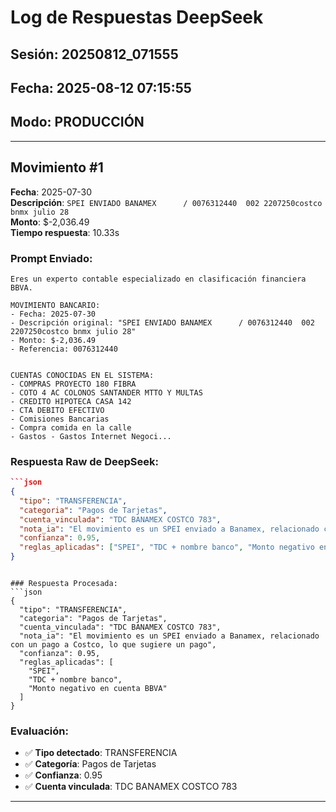 # Log de Respuestas DeepSeek
## Sesión: 20250812_071555
## Fecha: 2025-08-12 07:15:55
## Modo: PRODUCCIÓN

---

## Movimiento #1
**Fecha**: 2025-07-30  
**Descripción**: `SPEI ENVIADO BANAMEX      / 0076312440  002 2207250costco bnmx julio 28`  
**Monto**: $-2,036.49  
**Tiempo respuesta**: 10.33s  

### Prompt Enviado:
```
Eres un experto contable especializado en clasificación financiera BBVA.

MOVIMIENTO BANCARIO:
- Fecha: 2025-07-30
- Descripción original: "SPEI ENVIADO BANAMEX      / 0076312440  002 2207250costco bnmx julio 28"
- Monto: $-2,036.49
- Referencia: 0076312440


CUENTAS CONOCIDAS EN EL SISTEMA:
- COMPRAS PROYECTO 180 FIBRA
- COTO 4 AC COLONOS SANTANDER MTTO Y MULTAS
- CREDITO HIPOTECA CASA 142
- CTA DEBITO EFECTIVO
- Comisiones Bancarias
- Compra comida en la calle
- Gastos - Gastos Internet Negoci...
```

### Respuesta Raw de DeepSeek:
```json
```json
{
  "tipo": "TRANSFERENCIA",
  "categoria": "Pagos de Tarjetas",
  "cuenta_vinculada": "TDC BANAMEX COSTCO 783",
  "nota_ia": "El movimiento es un SPEI enviado a Banamex, relacionado con un pago a Costco, lo que sugiere un pago de tarjeta de crédito.",
  "confianza": 0.95,
  "reglas_aplicadas": ["SPEI", "TDC + nombre banco", "Monto negativo en cuenta BBVA"]
}
```
```

### Respuesta Procesada:
```json
{
  "tipo": "TRANSFERENCIA",
  "categoria": "Pagos de Tarjetas",
  "cuenta_vinculada": "TDC BANAMEX COSTCO 783",
  "nota_ia": "El movimiento es un SPEI enviado a Banamex, relacionado con un pago a Costco, lo que sugiere un pago",
  "confianza": 0.95,
  "reglas_aplicadas": [
    "SPEI",
    "TDC + nombre banco",
    "Monto negativo en cuenta BBVA"
  ]
}
```

### Evaluación:
- ✅ **Tipo detectado**: TRANSFERENCIA
- ✅ **Categoría**: Pagos de Tarjetas  
- ✅ **Confianza**: 0.95
- ✅ **Cuenta vinculada**: TDC BANAMEX COSTCO 783

---

